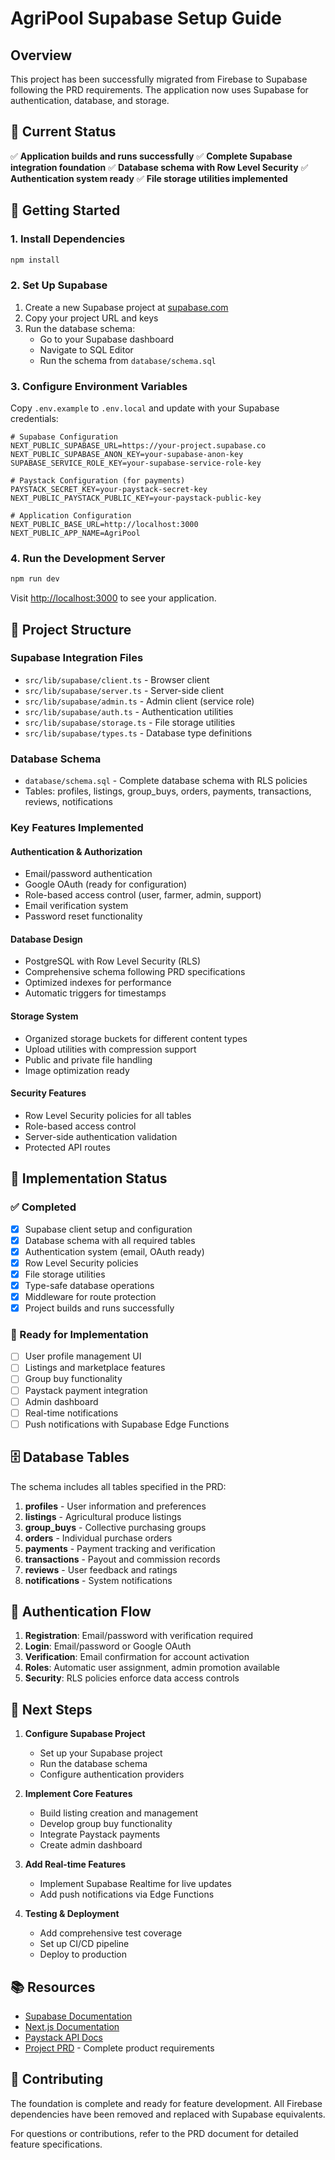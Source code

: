 # AgriPool Supabase Setup Guide

## Overview

This project has been successfully migrated from Firebase to Supabase following the PRD requirements. The application now uses Supabase for authentication, database, and storage.

## 🎯 Current Status

✅ **Application builds and runs successfully**
✅ **Complete Supabase integration foundation** 
✅ **Database schema with Row Level Security**
✅ **Authentication system ready**
✅ **File storage utilities implemented**

## 🚀 Getting Started

### 1. Install Dependencies
```bash
npm install
```

### 2. Set Up Supabase

1. Create a new Supabase project at [supabase.com](https://supabase.com)
2. Copy your project URL and keys
3. Run the database schema:
   - Go to your Supabase dashboard
   - Navigate to SQL Editor
   - Run the schema from `database/schema.sql`

### 3. Configure Environment Variables

Copy `.env.example` to `.env.local` and update with your Supabase credentials:

```env
# Supabase Configuration
NEXT_PUBLIC_SUPABASE_URL=https://your-project.supabase.co
NEXT_PUBLIC_SUPABASE_ANON_KEY=your-supabase-anon-key
SUPABASE_SERVICE_ROLE_KEY=your-supabase-service-role-key

# Paystack Configuration (for payments)
PAYSTACK_SECRET_KEY=your-paystack-secret-key
NEXT_PUBLIC_PAYSTACK_PUBLIC_KEY=your-paystack-public-key

# Application Configuration
NEXT_PUBLIC_BASE_URL=http://localhost:3000
NEXT_PUBLIC_APP_NAME=AgriPool
```

### 4. Run the Development Server

```bash
npm run dev
```

Visit [http://localhost:3000](http://localhost:3000) to see your application.

## 📁 Project Structure

### Supabase Integration Files
- `src/lib/supabase/client.ts` - Browser client
- `src/lib/supabase/server.ts` - Server-side client  
- `src/lib/supabase/admin.ts` - Admin client (service role)
- `src/lib/supabase/auth.ts` - Authentication utilities
- `src/lib/supabase/storage.ts` - File storage utilities
- `src/lib/supabase/types.ts` - Database type definitions

### Database Schema
- `database/schema.sql` - Complete database schema with RLS policies
- Tables: profiles, listings, group_buys, orders, payments, transactions, reviews, notifications

### Key Features Implemented

#### Authentication & Authorization
- Email/password authentication
- Google OAuth (ready for configuration)
- Role-based access control (user, farmer, admin, support)
- Email verification system
- Password reset functionality

#### Database Design
- PostgreSQL with Row Level Security (RLS)
- Comprehensive schema following PRD specifications
- Optimized indexes for performance
- Automatic triggers for timestamps

#### Storage System
- Organized storage buckets for different content types
- Upload utilities with compression support
- Public and private file handling
- Image optimization ready

#### Security Features
- Row Level Security policies for all tables
- Role-based access control
- Server-side authentication validation
- Protected API routes

## 🔧 Implementation Status

### ✅ Completed
- [x] Supabase client setup and configuration
- [x] Database schema with all required tables
- [x] Authentication system (email, OAuth ready)
- [x] Row Level Security policies
- [x] File storage utilities
- [x] Type-safe database operations
- [x] Middleware for route protection
- [x] Project builds and runs successfully

### 🚧 Ready for Implementation
- [ ] User profile management UI
- [ ] Listings and marketplace features  
- [ ] Group buy functionality
- [ ] Paystack payment integration
- [ ] Admin dashboard
- [ ] Real-time notifications
- [ ] Push notifications with Supabase Edge Functions

## 🗄️ Database Tables

The schema includes all tables specified in the PRD:

1. **profiles** - User information and preferences
2. **listings** - Agricultural produce listings
3. **group_buys** - Collective purchasing groups
4. **orders** - Individual purchase orders
5. **payments** - Payment tracking and verification
6. **transactions** - Payout and commission records
7. **reviews** - User feedback and ratings
8. **notifications** - System notifications

## 🔐 Authentication Flow

1. **Registration**: Email/password with verification required
2. **Login**: Email/password or Google OAuth
3. **Verification**: Email confirmation for account activation
4. **Roles**: Automatic user assignment, admin promotion available
5. **Security**: RLS policies enforce data access controls

## 🎨 Next Steps

1. **Configure Supabase Project**
   - Set up your Supabase project
   - Run the database schema
   - Configure authentication providers

2. **Implement Core Features**
   - Build listing creation and management
   - Develop group buy functionality
   - Integrate Paystack payments
   - Create admin dashboard

3. **Add Real-time Features**
   - Implement Supabase Realtime for live updates
   - Add push notifications via Edge Functions

4. **Testing & Deployment**
   - Add comprehensive test coverage
   - Set up CI/CD pipeline
   - Deploy to production

## 📚 Resources

- [Supabase Documentation](https://supabase.com/docs)
- [Next.js Documentation](https://nextjs.org/docs)
- [Paystack API Docs](https://paystack.com/docs)
- [Project PRD](./PRD.md) - Complete product requirements

## 🤝 Contributing

The foundation is complete and ready for feature development. All Firebase dependencies have been removed and replaced with Supabase equivalents.

For questions or contributions, refer to the PRD document for detailed feature specifications.